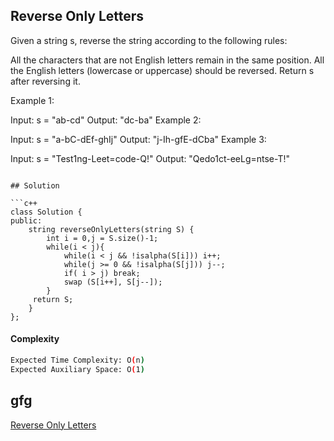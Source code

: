 ## Reverse Only Letters
Given a string s, reverse the string according to the following rules:

All the characters that are not English letters remain in the same position.
All the English letters (lowercase or uppercase) should be reversed.
Return s after reversing it.

Example 1:

Input: s = "ab-cd"
Output: "dc-ba"
Example 2:

Input: s = "a-bC-dEf-ghIj"
Output: "j-Ih-gfE-dCba"
Example 3:

Input: s = "Test1ng-Leet=code-Q!"
Output: "Qedo1ct-eeLg=ntse-T!"
```

## Solution 

```c++
class Solution {
public:
    string reverseOnlyLetters(string S) {
        int i = 0,j = S.size()-1;
        while(i < j){
            while(i < j && !isalpha(S[i])) i++;
            while(j >= 0 && !isalpha(S[j])) j--;
            if( i > j) break;
            swap (S[i++], S[j--]);
        }
     return S;   
    }
};

```
#### Complexity
```bash
Expected Time Complexity: O(n)
Expected Auxiliary Space: O(1)


```
## gfg
[Reverse Only Letters](https://leetcode.com/problems/reverse-only-letters/description/)
